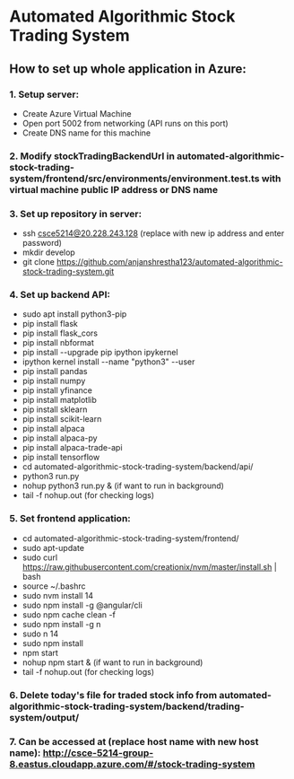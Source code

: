 # Automated Algorithmic Stock Trading System

## How to set up whole application in Azure:

### 1. Setup server:
- Create Azure Virtual Machine
- Open port 5002 from networking (API runs on this port)
- Create DNS name for this machine

### 2. Modify stockTradingBackendUrl in automated-algorithmic-stock-trading-system/frontend/src/environments/environment.test.ts with virtual machine public IP address or DNS name

### 3. Set up repository in server:
- ssh csce5214@20.228.243.128 (replace with new ip address and enter password)
- mkdir develop
- git clone https://github.com/anjanshrestha123/automated-algorithmic-stock-trading-system.git

### 4. Set up backend API:
- sudo apt install python3-pip
- pip install flask
- pip install flask_cors
- pip install nbformat
- pip install --upgrade pip ipython ipykernel
- ipython kernel install --name "python3" --user
- pip install pandas
- pip install numpy
- pip install yfinance
- pip install matplotlib
- pip install sklearn
- pip install scikit-learn
- pip install alpaca
- pip install alpaca-py
- pip install alpaca-trade-api
- pip install tensorflow
- cd automated-algorithmic-stock-trading-system/backend/api/
- python3 run.py
- nohup python3 run.py & (if want to run in background)
- tail -f nohup.out (for checking logs)

### 5. Set frontend application:
- cd automated-algorithmic-stock-trading-system/frontend/
- sudo apt-update
- sudo curl https://raw.githubusercontent.com/creationix/nvm/master/install.sh | bash 
- source ~/.bashrc
- sudo nvm install 14
- sudo npm install -g @angular/cli
- sudo npm cache clean -f
- sudo npm install -g n
- sudo n 14
- sudo npm install
- npm start
- nohup npm start & (if want to run in background)
- tail -f nohup.out (for checking logs)

### 6. Delete today's file for traded stock info from automated-algorithmic-stock-trading-system/backend/trading-system/output/

### 7.  Can be accessed at (replace host name with new host name): http://csce-5214-group-8.eastus.cloudapp.azure.com/#/stock-trading-system
